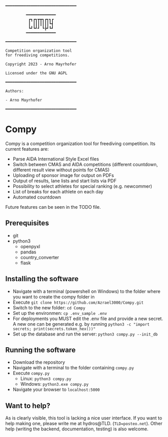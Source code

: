  ```
 ━━━━━━━━━━━━━━━━━━━━━━━━━━━━━━━

          ━━━━━━━━━━━━━
           ┏┓┏┓┳┳┓┏┓┓┏
           ┃ ┃┃┃┃┃┃┃┗┫
           ┗┛┗┛┛ ┗┣┛┗┛
          ━━━━━━━━━━━━━

 ━━━━━━━━━━━━━━━━━━━━━━━━━━━━━━━

 Competition organization tool
 for freediving competitions.

 Copyright 2023 - Arno Mayrhofer

 Licensed under the GNU AGPL

 ━━━━━━━━━━━━━━━━━━━━━━━━━━━━━━━

 Authors:

 - Arno Mayrhofer

 ━━━━━━━━━━━━━━━━━━━━━━━━━━━━━━━
 ```

# Compy

Compy is a competition organization tool for freediving competition. Its current features are:

 - Parse AIDA International Style Excel files
 - Switch between CMAS and AIDA competitions (different countdown, different result view without points for CMAS)
 - Uploading of sponsor image for output on PDFs
 - Output of results, lane lists and start lists via PDF
 - Possibility to select athletes for special ranking (e.g. newcommer)
 - List of breaks for each athlete on each day
 - Automated countdown

Future features can be seen in the TODO file.

## Prerequisites

 - git
 - python3
   - openpyxl
   - pandas
   - country_converter
   - flask

## Installing the software

 - Navigate with a terminal (powershell on Windows) to the folder where you want to create the compy folder in
 - Execute `git clone https://github.com/Azrael3000/Compy.git`
 - Switch to the new folder: `cd Compy`
 - Set up the environmen: `cp .env_sample .env`
 - For deployments you MUST edit the .env file and provide a new secret. A new one can be generated e.g. by running
   `python3 -c "import secrets; print(secrets.token_hex())"`
 - Set up the database and run the server: `python3 compy.py --init_db`

## Running the software

 - Download the repository
 - Navigate with a terminal to the folder containing `compy.py`
 - Execute `compy.py`
   - Linux: `python3 compy.py`
   - Windows: `python3.exe compy.py`
 - Navigate your browser to `localhost:5000`

## Want to help?

As is clearly visible, this tool is lacking a nice user interface. If you want to help making one, please write me at hydros@TLD. (`TLD=posteo.net`). Other help (writing the backend, documentation, testing) is also welcome.

